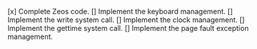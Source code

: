 [x] Complete Zeos code.
[] Implement the keyboard management.
[] Implement the write system call.
[] Implement the clock management.
[] Implement the gettime system call.
[] Implement the page fault exception management.